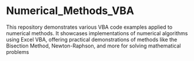 # Numerical_Methods_VBA
This repository demonstrates various VBA code examples applied to numerical methods. It showcases implementations of numerical algorithms using Excel VBA, offering practical demonstrations of methods like the Bisection Method, Newton-Raphson, and more for solving mathematical problems
